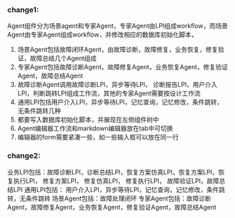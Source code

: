 ### change1:
Agent组件分为场景agent和专家Agent，专家Agent由LPI组成workflow，而场景Agent由专家Agent组成workflow，并修改相应的数据库初始化脚本，
1. 场景Agent包括故障闭环Agent，由故障诊断，故障修复，业务恢复，修复验证，故障总结几个Agent组成
2. 专家Agent包括故障诊断Agent，故障修复Agent，业务恢复Agent，修复验证Agent，故障总结Agent
3. 故障诊断Agent调用故障诊断LPI，异步等待LPI， 诊断报告LPI，用户介入LPI，判断跳转LPI组成工作流，其他的专家Agent需要按设计工作流
4. 通用LPI包括用户介入LPI，异步等待LPI，记忆查询，记忆修改，条件跳转，无条件跳转几种
5. 都要写入数据库初始化脚本，并展现在左侧组件树中
6. Agent编辑器工作流和markdown编辑器放在tab中可切换
7. 编辑器的form需要紧凑一些，如一些输入框可以放在同一行

### change2:
业务LPI包括：故障诊断LPI，诊断总结LPI，恢复方案仿真LPI，恢复方案LPI，恢复执行LPI， 修复方案LPI， 修复仿真LPI， 修复执行LPI， 故障验证LPI，故障总结LPI
通用LPI包括： 用户介入LPI，异步等待LPI，记忆查询，记忆修改，条件跳转，无条件跳转
场景Agent包括：故障处理闭环
专家Agent包括：故障诊断Agent，故障修复Agent，业务恢复Agent，修复验证Agent，故障总结Agent